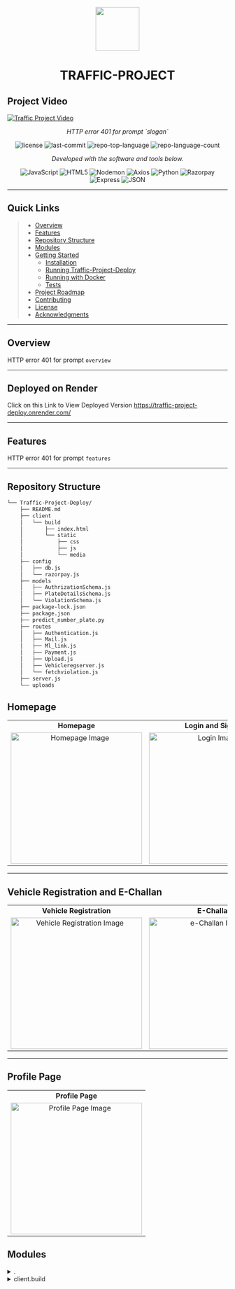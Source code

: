 <p align="center">
  <img src="https://cdn-icons-png.flaticon.com/512/6295/6295417.png" width="100" />
</p>
<p align="center">
    <h1 align="center">TRAFFIC-PROJECT</h1>
</p>

## Project Video

[![Traffic Project Video](https://img.youtube.com/vi/Y2NO70GMxb4/0.jpg)](https://www.youtube.com/watch?v=Y2NO70GMxb4)

<p align="center">
    <em>HTTP error 401 for prompt `slogan`</em>
</p>
<p align="center">
	<img src="https://img.shields.io/github/license/nrv28/Traffic-Project-Deploy?style=flat&color=0080ff" alt="license">
	<img src="https://img.shields.io/github/last-commit/nrv28/Traffic-Project-Deploy?style=flat&logo=git&logoColor=white&color=0080ff" alt="last-commit">
	<img src="https://img.shields.io/github/languages/top/nrv28/Traffic-Project-Deploy?style=flat&color=0080ff" alt="repo-top-language">
	<img src="https://img.shields.io/github/languages/count/nrv28/Traffic-Project-Deploy?style=flat&color=0080ff" alt="repo-language-count">
<p>
<p align="center">
		<em>Developed with the software and tools below.</em>
</p>
<p align="center">
	<img src="https://img.shields.io/badge/JavaScript-F7DF1E.svg?style=flat&logo=JavaScript&logoColor=black" alt="JavaScript">
	<img src="https://img.shields.io/badge/HTML5-E34F26.svg?style=flat&logo=HTML5&logoColor=white" alt="HTML5">
	<img src="https://img.shields.io/badge/Nodemon-76D04B.svg?style=flat&logo=Nodemon&logoColor=white" alt="Nodemon">
	<img src="https://img.shields.io/badge/Axios-5A29E4.svg?style=flat&logo=Axios&logoColor=white" alt="Axios">
	<img src="https://img.shields.io/badge/Python-3776AB.svg?style=flat&logo=Python&logoColor=white" alt="Python">
	<img src="https://img.shields.io/badge/Razorpay-0C2451.svg?style=flat&logo=Razorpay&logoColor=white" alt="Razorpay">
	<img src="https://img.shields.io/badge/Express-000000.svg?style=flat&logo=Express&logoColor=white" alt="Express">
	<img src="https://img.shields.io/badge/JSON-000000.svg?style=flat&logo=JSON&logoColor=white" alt="JSON">
</p>
<hr>

##  Quick Links

> - [ Overview](#-overview)
> - [ Features](#-features)
> - [ Repository Structure](#-repository-structure)
> - [ Modules](#-modules)
> - [ Getting Started](#-getting-started)
>   - [ Installation](#-installation)
>   - [ Running Traffic-Project-Deploy](#-running-Traffic-Project-Deploy)
>   - [ Running with Docker](#-running-with-docker)
>   - [ Tests](#-tests)
> - [ Project Roadmap](#-project-roadmap)
> - [ Contributing](#-contributing)
> - [ License](#-license)
> - [ Acknowledgments](#-acknowledgments)

---

##  Overview

HTTP error 401 for prompt `overview`

---

##  Deployed on Render

Click on this Link to View Deployed Version https://traffic-project-deploy.onrender.com/

---

##  Features

HTTP error 401 for prompt `features`

---

##  Repository Structure

```sh
└── Traffic-Project-Deploy/
    ├── README.md
    ├── client
    │   └── build
    │       ├── index.html
    │       └── static
    │           ├── css
    │           ├── js
    │           └── media
    ├── config
    │   ├── db.js
    │   └── razorpay.js
    ├── models
    │   ├── AuthrizationSchema.js
    │   ├── PlateDetailsSchema.js
    │   └── ViolationSchema.js
    ├── package-lock.json
    ├── package.json
    ├── predict_number_plate.py
    ├── routes
    │   ├── Authentication.js
    │   ├── Mail.js
    │   ├── Ml_link.js
    │   ├── Payment.js
    │   ├── Upload.js
    │   ├── Vehicleregserver.js
    │   └── fetchviolation.js
    ├── server.js
    └── uploads

```

##  Homepage

<table>
  <tr>
    <td align="center"><strong>Homepage</strong></td>
    <td align="center"><strong>Login and Signup</strong></td>
  </tr>
  <tr>
    <td align="center">
      <img src="https://drive.google.com/uc?export=view&id=1DFbEuyzUDmeenOlzf9Kl-TEuephnoJ0q" alt="Homepage Image" width="300" />
    </td>
    <td align="center">
      <img src="https://drive.google.com/uc?export=view&id=1H90gZCGgbGHxZ4qnPGVeIIYwiK9CgPyv" alt="Login Image" width="300" />
    </td>
  </tr>
</table>

---

##  Vehicle Registration and E-Challan

<table>
  <tr>
    <td align="center"><strong>Vehicle Registration</strong></td>
    <td align="center"><strong>E-Challan</strong></td>
  </tr>
  <tr>
    <td align="center">
      <img src="https://drive.google.com/uc?export=view&id=1DFbEuyzUDmeenOlzf9Kl-TEuephnoJ0q" alt="Vehicle Registration Image" width="300" />
    </td>
    <td align="center">
      <img src="https://drive.google.com/uc?export=view&id=1lkcrb88bfL_5EJMiUAXlCofzyVMwQx7K" alt="e-Challan Image" width="300" />
    </td>
  </tr>
</table>

---

##  Profile Page

<table>
  <tr>
    <td align="center"><strong>Profile Page</strong></td>
  </tr>
  <tr>
    <td align="center">
      <img src="https://drive.google.com/uc?export=view&id=1-mX5regTNuGpdEwIye8VsEKSV4yCUA9q" alt="Profile Page Image" width="300" />
    </td>
  </tr>
</table>

##  Modules

<details closed><summary>.</summary>

| File                                                                                                           | Summary                                             |
| ---                                                                                                            | ---                                                 |
| [server.js](https://github.com/nrv28/Traffic-Project-Deploy/blob/master/server.js)                             | HTTP error 401 for prompt `server.js`               |
| [predict_number_plate.py](https://github.com/nrv28/Traffic-Project-Deploy/blob/master/predict_number_plate.py) | HTTP error 401 for prompt `predict_number_plate.py` |
| [package.json](https://github.com/nrv28/Traffic-Project-Deploy/blob/master/package.json)                       | HTTP error 401 for prompt `package.json`            |
| [package-lock.json](https://github.com/nrv28/Traffic-Project-Deploy/blob/master/package-lock.json)             | HTTP error 401 for prompt `package-lock.json`       |

</details>

<details closed><summary>client.build</summary>

| File                                                                                                                | Summary                                                      |
| ---                                                                                                                 | ---                                                          |
| [index.html](https://github.com/nrv28/Traffic-Project-Deploy/blob/master/client/build/index.html)                   | HTTP error 401 for prompt `client/build/index.html`          |
| [manifest.json](https://github.com/nrv28/Traffic-Project-Deploy/blob/master/client/build/manifest.json)             | HTTP error 401 for prompt `client/build/manifest.json`       |
| [asset-manifest.json](https://github.com/nrv28/Traffic

```

---

## Running with Docker

Docker makes it easy to build and deploy applications in isolated environments. Below is the guide for running this project with Docker.

### Prerequisites

1. [Docker](https://www.docker.com/) installed on your machine.
2. Basic knowledge of Docker commands.

### Steps

1. **Clone the repository:**
   ```bash
   git clone https://github.com/nrv28/Traffic-Project-Deploy.git
   cd Traffic-Project-Deploy
   ```

2. **Build the Docker image:**
   ```bash
   docker build -t traffic-project .
   ```

3. **Run the container:**
   ```bash
   docker run -d -p 3000:3000 --name traffic-container traffic-project
   ```

4. **Access the application:**
   Open your browser and go to `http://localhost:3000`.

5. **Stop the container (optional):**
   ```bash
   docker stop traffic-container
   ```

6. **Remove the container (optional):**
   ```bash
   docker rm traffic-container
   ```

---

